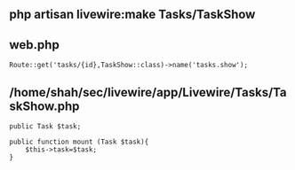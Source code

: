 ## php artisan livewire:make Tasks/TaskShow
## web.php
```
Route::get('tasks/{id},TaskShow::class)->name('tasks.show');
```
## /home/shah/sec/livewire/app/Livewire/Tasks/TaskShow.php
```
public Task $task;

public function mount (Task $task){
    $this->task=$task;
}
```
